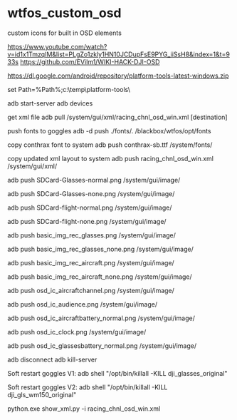 # wtfos_custom_osd
custom icons for built in OSD elements

https://www.youtube.com/watch?v=id1x1TmzqIM&list=PLgZo1zkly1HN10JCDupFsE9PYG_iiSsH8&index=1&t=933s
https://github.com/EVilm1/WIKI-HACK-DJI-OSD

https://dl.google.com/android/repository/platform-tools-latest-windows.zip

set Path=%Path%;c:\temp\platform-tools\

adb start-server
adb devices

get xml file
adb pull /system/gui/xml/racing_chnl_osd_win.xml [destination]

push fonts to goggles
adb -d push ./fonts/. /blackbox/wtfos/opt/fonts

copy conthrax font to system
adb push conthrax-sb.ttf /system/fonts/

copy updated xml layout to system
adb push racing_chnl_osd_win.xml /system/gui/xml/

adb push SDCard-Glasses-normal.png /system/gui/image/

adb push SDCard-Glasses-none.png /system/gui/image/

adb push SDCard-flight-normal.png /system/gui/image/

adb push SDCard-flight-none.png /system/gui/image/

adb push basic_img_rec_glasses.png /system/gui/image/

adb push basic_img_rec_glasses_none.png /system/gui/image/

adb push basic_img_rec_aircraft.png /system/gui/image/

adb push basic_img_rec_aircraft_none.png /system/gui/image/

adb push osd_ic_aircraftchannel.png /system/gui/image/

adb push osd_ic_audience.png /system/gui/image/

adb push osd_ic_aircraftbattery_normal.png /system/gui/image/

adb push osd_ic_clock.png /system/gui/image/

adb push osd_ic_glassesbattery_normal.png /system/gui/image/

adb disconnect
adb kill-server

Soft restart goggles V1: adb  shell "/opt/bin/killall -KILL dji_glasses_original"

Soft restart goggles V2: adb  shell "/opt/bin/killall -KILL dji_gls_wm150_original"

python.exe show_xml.py -i racing_chnl_osd_win.xml

